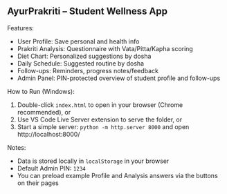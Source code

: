 ## AyurPrakriti – Student Wellness App

Features:
- User Profile: Save personal and health info
- Prakriti Analysis: Questionnaire with Vata/Pitta/Kapha scoring
- Diet Chart: Personalized suggestions by dosha
- Daily Schedule: Suggested routine by dosha
- Follow-ups: Reminders, progress notes/feedback
- Admin Panel: PIN-protected overview of student profile and follow-ups

How to Run (Windows):
1) Double-click `index.html` to open in your browser (Chrome recommended), or
2) Use VS Code Live Server extension to serve the folder, or
3) Start a simple server: `python -m http.server 8000` and open http://localhost:8000/

Notes:
- Data is stored locally in `localStorage` in your browser
- Default Admin PIN: `1234`
- You can preload example Profile and Analysis answers via the buttons on their pages


